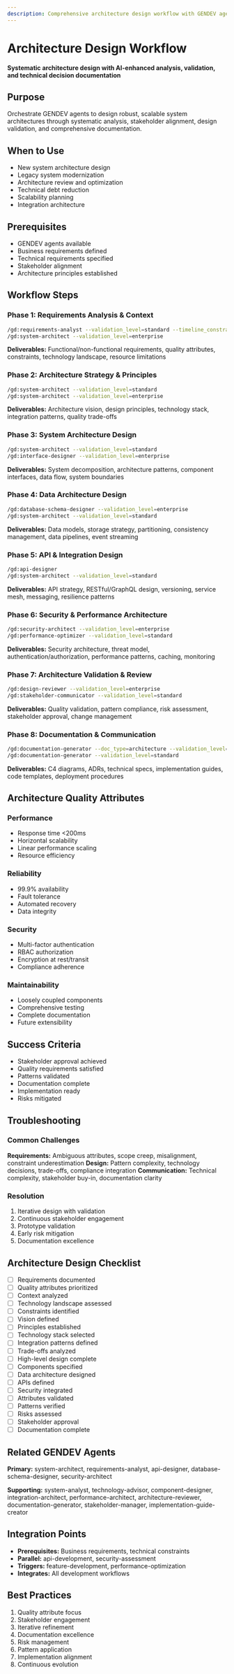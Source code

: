 ```yaml
---
description: Comprehensive architecture design workflow with GENDEV agent orchestration for system architecture, design validation, and technical decision documentation
---
```


# Architecture Design Workflow

**Systematic architecture design with AI-enhanced analysis, validation, and technical decision documentation**

## Purpose

Orchestrate GENDEV agents to design robust, scalable system architectures through systematic analysis, stakeholder alignment, design validation, and comprehensive documentation.

## When to Use

- New system architecture design
- Legacy system modernization
- Architecture review and optimization
- Technical debt reduction
- Scalability planning
- Integration architecture

## Prerequisites

- GENDEV agents available
- Business requirements defined
- Technical requirements specified
- Stakeholder alignment
- Architecture principles established

## Workflow Steps

### Phase 1: Requirements Analysis & Context

```bash
/gd:requirements-analyst --validation_level=standard --timeline_constraint=normal --domain_complexity=medium
/gd:system-architect --validation_level=enterprise
```

**Deliverables:** Functional/non-functional requirements, quality attributes, constraints, technology landscape, resource limitations

### Phase 2: Architecture Strategy & Principles

```bash
/gd:system-architect --validation_level=standard
/gd:system-architect --validation_level=enterprise
```

**Deliverables:** Architecture vision, design principles, technology stack, integration patterns, quality trade-offs

### Phase 3: System Architecture Design

```bash
/gd:system-architect --validation_level=standard
/gd:interface-designer --validation_level=enterprise
```

**Deliverables:** System decomposition, architecture patterns, component interfaces, data flow, system boundaries

### Phase 4: Data Architecture Design

```bash
/gd:database-schema-designer --validation_level=enterprise
/gd:system-architect --validation_level=standard
```

**Deliverables:** Data models, storage strategy, partitioning, consistency management, data pipelines, event streaming

### Phase 5: API & Integration Design

```bash
/gd:api-designer
/gd:system-architect --validation_level=standard
```

**Deliverables:** API strategy, RESTful/GraphQL design, versioning, service mesh, messaging, resilience patterns

### Phase 6: Security & Performance Architecture

```bash
/gd:security-architect --validation_level=enterprise
/gd:performance-optimizer --validation_level=standard
```

**Deliverables:** Security architecture, threat model, authentication/authorization, performance patterns, caching, monitoring

### Phase 7: Architecture Validation & Review

```bash
/gd:design-reviewer --validation_level=enterprise
/gd:stakeholder-communicator --validation_level=standard
```

**Deliverables:** Quality validation, pattern compliance, risk assessment, stakeholder approval, change management

### Phase 8: Documentation & Communication

```bash
/gd:documentation-generator --doc_type=architecture --validation_level=standard
/gd:documentation-generator --validation_level=standard
```

**Deliverables:** C4 diagrams, ADRs, technical specs, implementation guides, code templates, deployment procedures

## Architecture Quality Attributes

### Performance

- Response time <200ms
- Horizontal scalability
- Linear performance scaling
- Resource efficiency

### Reliability

- 99.9% availability
- Fault tolerance
- Automated recovery
- Data integrity

### Security

- Multi-factor authentication
- RBAC authorization
- Encryption at rest/transit
- Compliance adherence

### Maintainability

- Loosely coupled components
- Comprehensive testing
- Complete documentation
- Future extensibility

## Success Criteria

- Stakeholder approval achieved
- Quality requirements satisfied
- Patterns validated
- Documentation complete
- Implementation ready
- Risks mitigated

## Troubleshooting

### Common Challenges

**Requirements:** Ambiguous attributes, scope creep, misalignment, constraint underestimation
**Design:** Pattern complexity, technology decisions, trade-offs, compliance integration
**Communication:** Technical complexity, stakeholder buy-in, documentation clarity

### Resolution

1. Iterative design with validation
2. Continuous stakeholder engagement
3. Prototype validation
4. Early risk mitigation
5. Documentation excellence

## Architecture Design Checklist

- [ ] Requirements documented
- [ ] Quality attributes prioritized
- [ ] Context analyzed
- [ ] Technology landscape assessed
- [ ] Constraints identified
- [ ] Vision defined
- [ ] Principles established
- [ ] Technology stack selected
- [ ] Integration patterns defined
- [ ] Trade-offs analyzed
- [ ] High-level design complete
- [ ] Components specified
- [ ] Data architecture designed
- [ ] APIs defined
- [ ] Security integrated
- [ ] Attributes validated
- [ ] Patterns verified
- [ ] Risks assessed
- [ ] Stakeholder approval
- [ ] Documentation complete

## Related GENDEV Agents

**Primary:** system-architect, requirements-analyst, api-designer, database-schema-designer, security-architect

**Supporting:** system-analyst, technology-advisor, component-designer, integration-architect, performance-architect, architecture-reviewer, documentation-generator, stakeholder-manager, implementation-guide-creator

## Integration Points

- **Prerequisites:** Business requirements, technical constraints
- **Parallel:** api-development, security-assessment
- **Triggers:** feature-development, performance-optimization
- **Integrates:** All development workflows

## Best Practices

1. Quality attribute focus
2. Stakeholder engagement
3. Iterative refinement
4. Documentation excellence
5. Risk management
6. Pattern application
7. Implementation alignment
8. Continuous evolution
